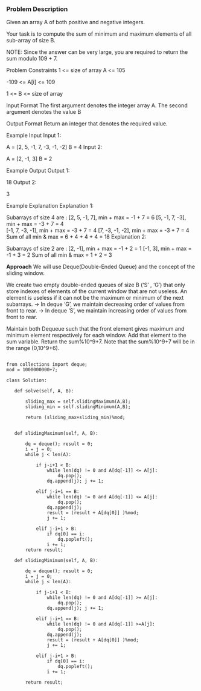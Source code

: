 ### Problem Description

Given an array A of both positive and negative integers.

Your task is to compute the sum of minimum and maximum elements of all sub-array of size B.

NOTE: Since the answer can be very large, you are required to return the sum modulo 109 + 7.



Problem Constraints
1 <= size of array A <= 105

-109 <= A[i] <= 109

1 <= B <= size of array



Input Format
The first argument denotes the integer array A.
The second argument denotes the value B



Output Format
Return an integer that denotes the required value.



Example Input
Input 1:

 A = [2, 5, -1, 7, -3, -1, -2]
 B = 4
Input 2:

 A = [2, -1, 3]
 B = 2


Example Output
Output 1:

 18
Output 2:

 3


Example Explanation
Explanation 1:

 Subarrays of size 4 are : 
    [2, 5, -1, 7],   min + max = -1 + 7 = 6
    [5, -1, 7, -3],  min + max = -3 + 7 = 4      
    [-1, 7, -3, -1], min + max = -3 + 7 = 4
    [7, -3, -1, -2], min + max = -3 + 7 = 4   
    Sum of all min & max = 6 + 4 + 4 + 4 = 18 
Explanation 2:

 Subarrays of size 2 are : 
    [2, -1],   min + max = -1 + 2 = 1
    [-1, 3],   min + max = -1 + 3 = 2
    Sum of all min & max = 1 + 2 = 3 
    
 **Approach**
 We will use Deque(Double-Ended Queue) and the concept of the sliding window.

We create two empty double-ended queues of size B (‘S’ , ‘G’) that only store indexes of elements of the current window that are not useless.
An element is useless if it can not be the maximum or minimum of the next subarrays.
-> In deque ‘G’, we maintain decreasing order of values from front to rear.
-> In deque ‘S’, we maintain increasing order of values from front to rear.

Maintain both Dequeue such that the front element gives maximum and minimum element respectively for each window.
Add that element to the sum variable.
Return the sum%10^9+7.
Note that the sum%10^9+7 will be in the range (0,10^9+6).
 
 ```
 
from collections import deque;
mod = 1000000000+7;

class Solution:

    def solve(self, A, B):

        sliding_max = self.slidingMaximum(A,B);
        sliding_min = self.slidingMinimum(A,B);

        return (sliding_max+sliding_min)%mod;


    def slidingMaximum(self, A, B):

        dq = deque(); result = 0;
        i = j = 0;
        while j < len(A):

            if j-i+1 < B:
                while len(dq) != 0 and A[dq[-1]] <= A[j]:
                    dq.pop();
                dq.append(j); j += 1;

            elif j-i+1 == B:
                while len(dq) != 0 and A[dq[-1]] <= A[j]:
                    dq.pop();
                dq.append(j);
                result = (result + A[dq[0]] )%mod;
                j += 1;

            elif j-i+1 > B:
                if dq[0] == i:
                    dq.popleft();
                i += 1;
        return result;

    def slidingMinimum(self, A, B):

        dq = deque(); result = 0;
        i = j = 0;
        while j < len(A):

            if j-i+1 < B:
                while len(dq) != 0 and A[dq[-1]] >= A[j]:
                    dq.pop();
                dq.append(j); j += 1;

            elif j-i+1 == B:
                while len(dq) != 0 and A[dq[-1]] >=A[j]:
                    dq.pop();
                dq.append(j);
                result = (result + A[dq[0]] )%mod;
                j += 1;

            elif j-i+1 > B:
                if dq[0] == i:
                    dq.popleft();
                i += 1;

        return result;

 
 ```
